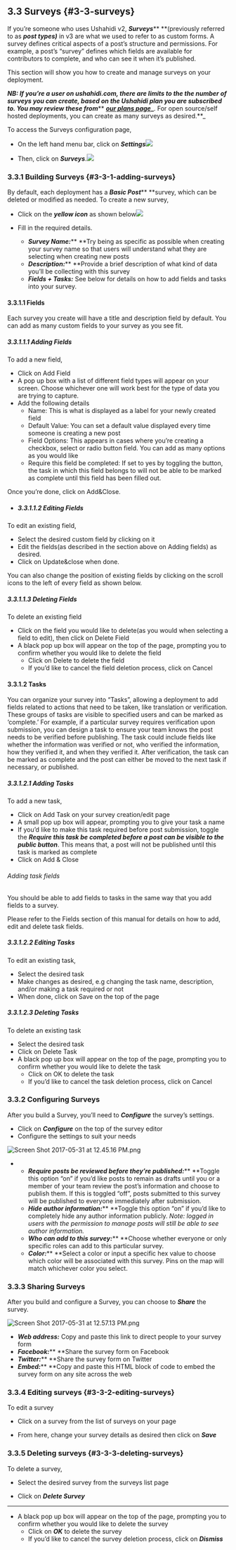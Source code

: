 ## 3.3 Surveys {#3-3-surveys}

If you’re someone who uses Ushahidi v2, _**Surveys**_** **\(previously referred to as _**post types\)**_ in v3 are what we used to refer to as custom forms. A survey defines critical aspects of a post’s structure and permissions. For example, a post’s “survey” defines which fields are available for contributors to complete, and who can see it when it’s published.

This section will show you how to create and manage surveys on your deployment.

_**NB: If you’re a user on ushahidi.com, there are limits to the the number of surveys you can create, based on the Ushahidi plan you are subscribed to. You may review these from**_** **[_**our plans page**_](https://www.ushahidi.com/plans)_**. For open source/self hosted deployments, you can create as many surveys as desired.**_

To access the Surveys configuration page,

* On the left hand menu bar, click on _**Settings**_![](/assets/Updated_Settings.png)

* Then, click on _**Surveys**_.![](/assets/Updated_Surveys.png)

### 3.3.1 Building Surveys {#3-3-1-adding-surveys}

By default, each deployment has a _**Basic Post**_** **survey, which can be deleted or modified as needed. To create a new survey,

* Click on the _**yellow icon**_ as shown below![](/assets/Click__add_survey.png)

* Fill in the required details.

  * _**Survey Name:**_** **Try being as specific as possible when creating your survey name so that users will understand what they are selecting when creating new posts
  * _**Description:**_** **Provide a brief description of what kind of data you’ll be collecting with this survey
  * _**Fields + Tasks:**_ See below for details on how to add fields and tasks into your survey.

#### 3.3.1.1 Fields

Each survey you create will have a title and description field by default. You can add as many custom fields to your survey as you see fit.

##### 3.3.1.1.1 Adding Fields

To add a new field,

* Click on Add Field
* A pop up box with a list of different field types will appear on your screen. Choose whichever one will work best for the type of data you are trying to capture.
* Add the following details
  * Name: This is what is displayed as a label for your newly created field
  * Default Value: You can set a default value displayed every time someone is creating a new post
  * Field Options: This appears in cases where you’re creating a checkbox, select or radio button field. You can add as many options as you would like
  * Require this field be completed: If set to yes by toggling the button, the task in which this field belongs to will not be able to be marked as complete until this field has been filled out.

Once you’re done, click on Add&Close.

* ##### 3.3.1.1.2 Editing Fields

To edit an existing field,

* Select the desired custom field by clicking on it
* Edit the fields\(as described in the section above on Adding fields\) as desired.
* Click on Update&close when done.

You can also change the position of existing fields by clicking on the scroll icons to the left of every field as shown below.

##### 3.3.1.1.3 Deleting Fields

To delete an existing field

* Click on the field you would like to delete\(as you would when selecting a field to edit\), then click on Delete Field
* A black pop up box will appear on the top of the page, prompting you to confirm whether you would like to delete the field
  * Click on Delete to delete the field
  * If you’d like to cancel the field deletion process, click on Cancel

#### 3.3.1.2 Tasks

You can organize your survey into “Tasks”,  allowing a deployment to add fields related to actions that need to be taken, like translation or verification. These groups of tasks are visible to specified users and can be marked as ‘complete.’ For example, if a particular survey requires verification upon submission, you can design a task to ensure your team knows the post needs to be verified before publishing. The task could include fields like whether the information was verified or not, who verified the information, how they verified it, and when they verified it. After verification, the task can be marked as complete and the post can either be moved to the next task if necessary, or published.

##### 3.3.1.2.1 Adding Tasks

To add a new task,

* Click on Add Task on your survey creation/edit page
* A small pop up box will appear, prompting you to give your task a name
* If you’d like to make this task required before post submission, toggle the _**Require this task be completed before a post can be visible to the public button**_. This means that, a post will not be published until this task is marked as complete
* Click on Add & Close

###### Adding task fields

You should be able to add fields to tasks in the same way that you add fields to a survey.

Please refer to the Fields section of this manual for details on how to add, edit and delete task fields.

##### 3.3.1.2.2 Editing Tasks

To edit an existing task,

* Select the desired task
* Make changes as desired, e.g changing the task name, description, and/or making a task required or not
* When done, click on Save on the top of the page

##### 3.3.1.2.3 Deleting Tasks

To delete an existing task

* Select the desired task
* Click on Delete Task
* A black pop up box will appear on the top of the page, prompting you to confirm whether you would like to delete the task
  * Click on OK to delete the task
  * If you’d like to cancel the task deletion process, click on Cancel

### 3.3.2 Configuring Surveys

After you build a Survey, you’ll need to _**Configure**_ the survey’s settings.

* Click on _**Configure**_ on the top of the survey editor
* Configure the settings to suit your needs

![Screen Shot 2017-05-31 at 12.45.16 PM.png](../assets/screen_shot_2017-05-31_at_124516.png)

* * _**Require posts be reviewed before they’re published:**_** **Toggle this option “on” if you’d like posts to remain as drafts until you or a member of your team review the post’s information and choose to publish them. If this is toggled “off”, posts submitted to this survey will be published to everyone immediately after submission.
  * _**Hide author information:**_** **Toggle this option “on” if you’d like to completely hide any author information publicly. _Note: logged in users with the permission to manage posts will still be able to see author information._
  * _**Who can add to this survey:**_** **Choose whether everyone or only specific roles can add to this particular survey.
  * _**Color:**_** **Select a color or input a specific hex value to choose which color will be associated with this survey. Pins on the map will match whichever color you select.

### 3.3.3 Sharing Surveys

After you build and configure a Survey, you can choose to _**Share**_ the survey.

![Screen Shot 2017-05-31 at 12.57.13 PM.png](../assets/screen_shot_2017-05-31_at_125713.png)

* _**Web address:**_ Copy and paste this link to direct people to your survey form
* _**Facebook:**_** **Share the survey form on Facebook
* _**Twitter:**_** **Share the survey form on Twitter
* _**Embed:**_** **Copy and paste this HTML block of code to embed the survey form on any site across the web

### 3.3.4 Editing surveys {#3-3-2-editing-surveys}

To edit a survey

* Click on a survey from the list of surveys on your page

* From here, change your survey details as desired then click on _**Save**_

### 3.3.5 Deleting surveys {#3-3-3-deleting-surveys}

To delete a survey,

* Select the desired survey from the surveys list page

* Click on _**Delete Survey**_

---

* A black pop up box will appear on the top of the page, prompting you to confirm whether you would like to delete the survey
  * Click on _**OK**_ to delete the survey
  * If you’d like to cancel the survey deletion process, click on _**Dismiss**_



